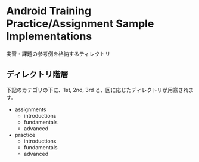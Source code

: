 Android Training Practice/Assignment Sample Implementations
========

実習・課題の参考例を格納するティレクトリ

ディレクトリ階層
--------
下記のカテゴリの下に、1st, 2nd, 3rd と、回に応じたディレクトリが用意されます。

- assignments
  - introductions
  - fundamentals
  - advanced
- practice
  - introductions
  - fundamentals
  - advanced
